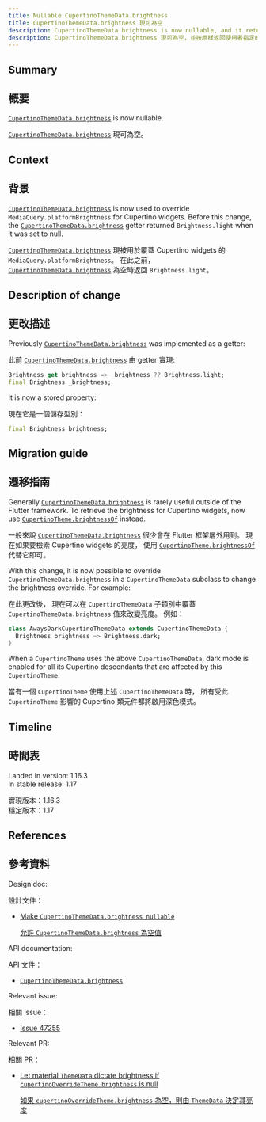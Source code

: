 ```yaml
---
title: Nullable CupertinoThemeData.brightness
title: CupertinoThemeData.brightness 現可為空
description: CupertinoThemeData.brightness is now nullable, and it returns the value specified by the user (defaults to null) as is.
description: CupertinoThemeData.brightness 現可為空，並按原樣返回使用者指定的值（預設為 null）。
---
```


## Summary

## 概要

[`CupertinoThemeData.brightness`][] is now nullable.

[`CupertinoThemeData.brightness`][] 現可為空。

## Context

## 背景

[`CupertinoThemeData.brightness`][] is now used to
override `MediaQuery.platformBrightness` for Cupertino widgets.
Before this change, the [`CupertinoThemeData.brightness`][]
getter returned `Brightness.light` when it was set to null.

[`CupertinoThemeData.brightness`][] 現被用於覆蓋 Cupertino widgets 的 `MediaQuery.platformBrightness`。
在此之前，
[`CupertinoThemeData.brightness`][] 為空時返回 `Brightness.light`。

## Description of change

## 更改描述

Previously [`CupertinoThemeData.brightness`][]
was implemented as a getter:

此前 [`CupertinoThemeData.brightness`][] 由 getter 實現:

<!-- skip -->
```dart
Brightness get brightness => _brightness ?? Brightness.light;
final Brightness _brightness;
```

It is now a stored property:

現在它是一個儲存型別：

<!-- skip -->
```dart
final Brightness brightness;
```

## Migration guide

## 遷移指南

Generally [`CupertinoThemeData.brightness`][]
is rarely useful outside of the Flutter framework.
To retrieve the brightness for Cupertino widgets,
now use [`CupertinoTheme.brightnessOf`][] instead.

一般來說 [`CupertinoThemeData.brightness`][] 很少會在 Flutter 框架層外用到。
現在如果要檢索 Cupertino widgets 的亮度，
使用 [`CupertinoTheme.brightnessOf`][] 代替它即可。

With this change, it is now possible to override
`CupertinoThemeData.brightness` in a `CupertinoThemeData`
subclass to change the brightness override. For example:

在此更改後，
現在可以在 `CupertinoThemeData` 子類別中覆蓋 `CupertinoThemeData.brightness` 值來改變亮度。
例如：

<!-- skip -->
```dart
class AwaysDarkCupertinoThemeData extends CupertinoThemeData {
  Brightness brightness => Brightness.dark;
}
```

When a `CupertinoTheme` uses the above `CupertinoThemeData`,
dark mode is enabled for all its Cupertino descendants
that are affected by this `CupertinoTheme`.

當有一個 `CupertinoTheme` 使用上述 `CupertinoThemeData` 時，
所有受此 `CupertinoTheme` 影響的 Cupertino 類元件都將啟用深色模式。

## Timeline

## 時間表

Landed in version: 1.16.3<br>
In stable release: 1.17

實現版本：1.16.3<br>
穩定版本：1.17

## References

## 參考資料

Design doc:

設計文件：

* [Make `CupertinoThemeData.brightness nullable`][]

  [允許 `CupertinoThemeData.brightness` 為空值][Make `CupertinoThemeData.brightness nullable`]

API documentation:

API 文件：

* [`CupertinoThemeData.brightness`][]

Relevant issue:

相關 issue：

* [Issue 47255][]

Relevant PR:

相關 PR：

* [Let material `ThemeData` dictate brightness if `cupertinoOverrideTheme.brightness` is null][]

  [如果 `cupertinoOverrideTheme.brightness` 為空，則由 `ThemeData` 決定其亮度][Let material `ThemeData` dictate brightness if `cupertinoOverrideTheme.brightness` is null]


[`CupertinoTheme.brightnessOf`]: {{site.api}}/flutter/cupertino/CupertinoTheme/brightnessOf.html
[`CupertinoThemeData.brightness`]: {{site.api}}/flutter/cupertino/NoDefaultCupertinoThemeData/brightness.html
[Issue 47255]: {{site.repo.flutter}}/issues/47255
[Let material `ThemeData` dictate brightness if `cupertinoOverrideTheme.brightness` is null]: {{site.repo.flutter}}/pull/47249
[Make `CupertinoThemeData.brightness nullable`]: {{site.url}}/go/nullable-cupertinothemedata-brightness
